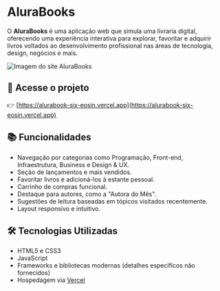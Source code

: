 # AluraBooks

O **AluraBooks** é uma aplicação web que simula uma livraria digital, oferecendo uma experiência interativa para explorar, favoritar e adquirir livros voltados ao desenvolvimento profissional nas áreas de tecnologia, design, negócios e mais.

![Imagem do site AluraBooks](https://github.com/user-attachments/assets/d840f5ea-54cf-4ebb-ab15-637af828c999)

## 🔗 Acesse o projeto

👉 [https://alurabook-six-eosin.vercel.app](https://alurabook-six-eosin.vercel.app)

## 📚 Funcionalidades

- Navegação por categorias como Programação, Front-end, Infraestrutura, Business e Design & UX.
- Seção de lançamentos e mais vendidos.
- Favoritar livros e adicioná-los à estante pessoal.
- Carrinho de compras funcional.
- Destaque para autores, como a "Autora do Mês".
- Sugestões de leitura baseadas em tópicos visitados recentemente.
- Layout responsivo e intuitivo.

## 🛠️ Tecnologias Utilizadas

- HTML5 e CSS3
- JavaScript
- Frameworks e bibliotecas modernas (detalhes específicos não fornecidos)
- Hospedagem via [Vercel](https://vercel.com/)

